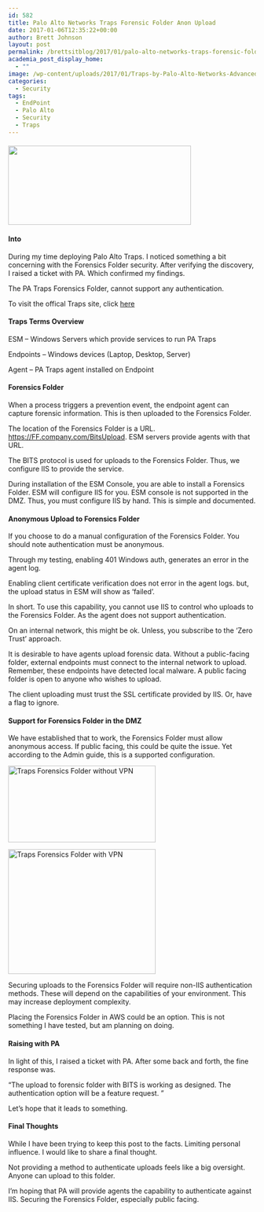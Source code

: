 ```yaml
---
id: 582
title: Palo Alto Networks Traps Forensic Folder Anon Upload
date: 2017-01-06T12:35:22+00:00
author: Brett Johnson
layout: post
permalink: /brettsitblog/2017/01/palo-alto-networks-traps-forensic-folder-anon-upload/
academia_post_display_home:
  - ""
image: /wp-content/uploads/2017/01/Traps-by-Palo-Alto-Networks-Advanced-Endpoint-Protection.jpg
categories:
  - Security
tags:
  - EndPoint
  - Palo Alto
  - Security
  - Traps
---
```

#### <img class="alignnone wp-image-587" src="https://sdbrett.com/assets/images/2017/01/Traps-by-Palo-Alto-Networks-Advanced-Endpoint-Protection-300x130.jpg" alt="" width="372" height="161" srcset="https://sdbrett.com/assets/images2017/01/Traps-by-Palo-Alto-Networks-Advanced-Endpoint-Protection-300x130.jpg 300w, https://sdbrett.com/assets/images2017/01/Traps-by-Palo-Alto-Networks-Advanced-Endpoint-Protection-768x334.jpg 768w, https://sdbrett.com/assets/images2017/01/Traps-by-Palo-Alto-Networks-Advanced-Endpoint-Protection-260x113.jpg 260w, https://sdbrett.com/assets/images2017/01/Traps-by-Palo-Alto-Networks-Advanced-Endpoint-Protection.jpg 920w" sizes="(max-width: 372px) 100vw, 372px" />

#### Into

During my time deploying Palo Alto Traps. I noticed something a bit concerning with the Forensics Folder security. After verifying the discovery, I raised a ticket with PA. Which confirmed my findings.

The PA Traps Forensics Folder, cannot support any authentication.

To visit the offical Traps site, click [here](https://www.paloaltonetworks.com/products/secure-the-endpoint/traps)

#### Traps Terms Overview

ESM &#8211; Windows Servers which provide services to run PA Traps

Endpoints &#8211; Windows devices (Laptop, Desktop, Server)

Agent &#8211; PA Traps agent installed on Endpoint

#### Forensics Folder

When a process triggers a prevention event, the endpoint agent can capture forensic information. This is then uploaded to the Forensics Folder.

The location of the Forensics Folder is a URL. https://FF.company.com/BitsUpload. ESM servers provide agents with that URL.

The BITS protocol is used for uploads to the Forensics Folder. Thus, we configure IIS to provide the service.

During installation of the ESM Console, you are able to install a Forensics Folder. ESM will configure IIS for you. ESM console is not supported in the DMZ. Thus, you must configure IIS by hand. This is simple and documented.

#### Anonymous Upload to Forensics Folder

If you choose to do a manual configuration of the Forensics Folder. You should note authentication must be anonymous.

Through my testing, enabling 401 Windows auth, generates an error in the agent log.

Enabling client certificate verification does not error in the agent logs. but, the upload status in ESM will show as &#8216;failed&#8217;.

In short. To use this capability, you cannot use IIS to control who uploads to the Forensics Folder. As the agent does not support authentication.

On an internal network, this might be ok. Unless, you subscribe to the &#8216;Zero Trust&#8217; approach.

It is desirable to have agents upload forensic data. Without a public-facing folder, external endpoints must connect to the internal network to upload. Remember, these endpoints have detected local malware. A public facing folder is open to anyone who wishes to upload.

The client uploading must trust the SSL certificate provided by IIS. Or, have a flag to ignore.

#### Support for Forensics Folder in the DMZ

We have established that to work, the Forensics Folder must allow anonymous access. If public facing, this could be quite the issue. Yet according to the Admin guide, this is a supported configuration.

[<img class="alignnone wp-image-583 size-medium" src="https://sdbrett.com/assets/images/2017/01/WithoutVPN-300x156.png" alt="Traps Forensics Folder without VPN" width="300" height="156" srcset="https://sdbrett.com/assets/images2017/01/WithoutVPN-300x156.png 300w, https://sdbrett.com/assets/images2017/01/WithoutVPN-768x400.png 768w, https://sdbrett.com/assets/images2017/01/WithoutVPN-260x136.png 260w, https://sdbrett.com/assets/images2017/01/WithoutVPN.png 802w" sizes="(max-width: 300px) 100vw, 300px" />](https://sdbrett.com/assets/images/2017/01/WithoutVPN.png)

[<img class="alignnone wp-image-584 size-medium" src="https://sdbrett.com/assets/images/2017/01/WithVPN-300x254.png" alt="Traps Forensics Folder with VPN" width="300" height="254" srcset="https://sdbrett.com/assets/images2017/01/WithVPN-300x254.png 300w, https://sdbrett.com/assets/images2017/01/WithVPN-260x220.png 260w, https://sdbrett.com/assets/images2017/01/WithVPN.png 762w" sizes="(max-width: 300px) 100vw, 300px" />](https://sdbrett.com/assets/images/2017/01/WithVPN.png)

Securing uploads to the Forensics Folder will require non-IIS authentication methods. These will depend on the capabilities of your environment. This may increase deployment complexity.

Placing the Forensics Folder in AWS could be an option. This is not something I have tested, but am planning on doing.

#### Raising with PA

In light of this, I raised a ticket with PA. After some back and forth, the fine response was.

&#8220;The upload to forensic folder with BITS is working as designed. The authentication option will be a feature request. &#8221;

Let&#8217;s hope that it leads to something.

#### Final Thoughts

While I have been trying to keep this post to the facts. Limiting personal influence. I would like to share a final thought.

Not providing a method to authenticate uploads feels like a big oversight. Anyone can upload to this folder.

I&#8217;m hoping that PA will provide agents the capability to authenticate against IIS. Securing the Forensics Folder, especially public facing.